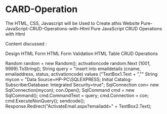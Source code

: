 # CARD-Operation
The HTML, CSS, Javascript will be Used to Create athis Website
Pure-JavaScript-CRUD-Operations-with-Html
Pure JavaScript CRUD Operations with Html

Content discussed :

Design HTML Form
HTML Form Validation
HTML Table CRUD Operations




Random random = new Random();
activationcode random.Next (1001, 9999).ToString();
String query = "insert into emaildetails (cname, emailaddress, status, activationcode) values ("TextBox1.Text + ","" 
String mycon = "Data Source=HP-PC\\SQLEXPRESS; Initial Catalog-SubscriberDatabase: Integrated Security=true"; 
SqlConnection con= new SqlConnection(mycon);
con.Open();
SqlCommand cmd = new SqlCommand();
cmd.CommandText = query;
cmd.Connection = con;
cmd.ExecuteNonQuery();
sendcode();
Response.Redirect("ActivateEmail.aspx?emailadd=" + TextBox2.Text);
